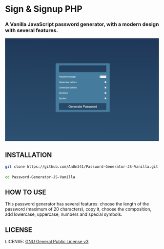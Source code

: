 # Sign & Signup PHP

### A Vanilla JavaScript password generator, with a modern design with several features.

![presentation_image](image.png)

## INSTALLATION

```sh
git clone https://github.com/An0n341/Password-Generator-JS-Vanilla.git

cd Password-Generator-JS-Vanilla
```

## HOW TO USE

This password generator has several features: choose the length of the password (maximum of 20 characters), copy it, choose the composition, add lowercase, uppercase, numbers and special symbols.

## LICENSE

LICENSE: [GNU General Public License v3](LICENSE)
